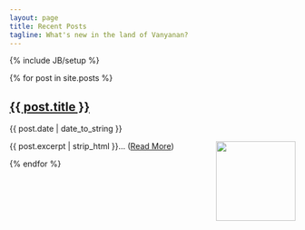 ```yaml
---
layout: page
title: Recent Posts 
tagline: What's new in the land of Vanyanan?
---
```

{% include JB/setup %}

{% for post in site.posts %}
<h2 class="post-title"><a href="{{ post.url }}">{{ post.title }}</a></h2>
<p class="post-meta">{{ post.date | date_to_string }}</p>
<p><img style="width:10em;float:right" src="{{ post.image }}"></img></p>
<p class="post-excerpt">{{ post.excerpt | strip_html }}&hellip; (<a href="{{ post.url }}">Read More</a>)</p>
{% endfor %}

